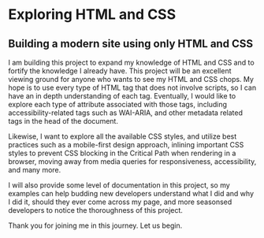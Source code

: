# Exploring HTML and CSS
## Building a modern site using only HTML and CSS

I am building this project to expand my knowledge of HTML and CSS and to
fortify the knowledge I already have. This project will be an excellent
viewing ground for anyone who wants to see my HTML and CSS chops. My hope
is to use every type of HTML tag that does not involve scripts, so I can
have an in depth understanding of each tag. Eventually, I would like to
explore each type of attribute associated with those tags, including
accessibility-related tags such as WAI-ARIA, and other metadata related
tags in the head of the document.

Likewise, I want to explore all the available CSS styles, and utilize best
practices such as a mobile-first design approach, inlining important CSS
styles to prevent CSS blocking in the Critical Path when rendering in a
browser, moving away from media queries for responsiveness, accessibility,
and many more.

I will also provide some level of documentation in this project, so my
examples can help budding new developers understand what I did and why I
did it, should they ever come across my page, and more seasonsed developers
to notice the thoroughness of this project.

Thank you for joining me in this journey. Let us begin.
